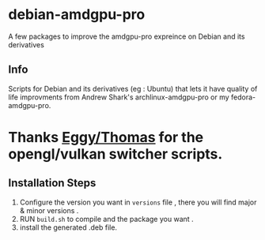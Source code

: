 # debian-amdgpu-pro
A few packages to improve the amdgpu-pro expreince on Debian and its derivatives

## Info 
Scripts for Debian and its derivatives (eg : Ubuntu) that lets it have quality of life improvments from Andrew Shark's archlinux-amdgpu-pro or my fedora-amdgpu-pro.

# Thanks [Eggy/Thomas](https://github.com/GloriousEggroll) for the opengl/vulkan switcher scripts.

## Installation Steps
1. Configure the version you want in `versions` file , there you will find major & minor versions .
2. RUN `build.sh` to compile and the package you want .
3. install the generated .deb file.
